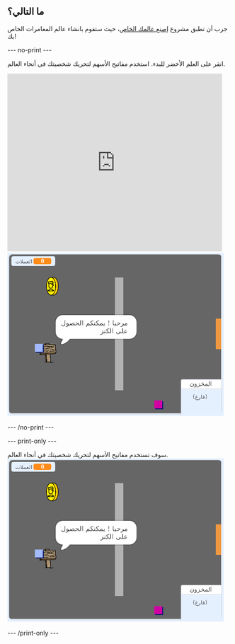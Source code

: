 ## ما التالي؟

جرب أن تطبق مشروع [إصنع عالمك الخاص](https://projects.raspberrypi.org/en/projects/create-your-own-world?utm_source=pathway&utm_medium=whatnext&utm_campaign=projects)، حيث ستقوم بانشاء عالم المغامرات الخاص بك!

\--- no-print \---

انقر على العلم الأخضر للبدء. استخدم مفاتيح الأسهم لتحريك شخصيتك في أنحاء العالم.

<div class="scratch-preview">
  <iframe allowtransparency="true" width="485" height="402" src="https://scratch.mit.edu/projects/embed/258757783/?autostart=false" frameborder="0" scrolling="no"></iframe>
  <img src="images/create-showcase.png">
</div>

\--- /no-print \---

\--- print-only \---

سوف تستخدم مفاتيح الأسهم لتحريك شخصيتك في أنحاء العالم. ![showcase.png](images/create-showcase.png)

\--- /print-only \---